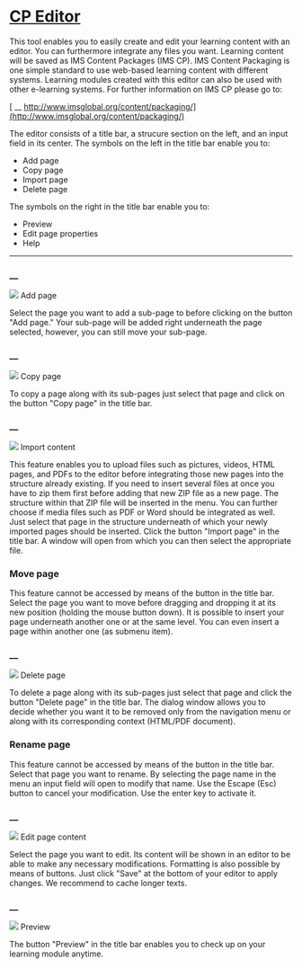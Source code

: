 #  [CP Editor](CP+Editor.html)

This tool enables you to easily create and edit your learning content with an
editor. You can furthermore integrate any files you want. Learning content
will be saved as IMS Content Packages (IMS CP). IMS Content Packaging is one
simple standard to use web-based learning content with different systems.
Learning modules created with this editor can also be used with other
e-learning systems. For further information on IMS CP please go to:

[ __
http://www.imsglobal.org/content/packaging/](http://www.imsglobal.org/content/packaging/)

The editor consists of a title bar, a strucure section on the left, and an
input field in its center. The symbols on the left in the title bar enable you
to:

  * Add page
  * Copy page
  * Import page
  * Delete page

The symbols on the right in the title bar enable you to:

  * Preview
  * Edit page properties
  * Help

* * *

###  __
![](../../download/thumbnails/590039/add%EF%B9%96version=1&modificationDate=1445526523000&api=v2.png)
Add page

Select the page you want to add a sub-page to before clicking on the button
"Add page." Your sub-page will be added right underneath the page selected,
however, you can still move your sub-page.

###  __
![](../../download/thumbnails/590039/file_discussion%EF%B9%96version=2&modificationDate=1417005520000&api=v2.png)
Copy page

To copy a page along with its sub-pages just select that page and click on the
button "Copy page" in the title bar.

###  __
![](../../download/thumbnails/590039/upload%EF%B9%96version=1&modificationDate=1445526523000&api=v2.png)
Import content

This feature enables you to upload files such as pictures, videos, HTML pages,
and PDFs to the editor before integrating those new pages into the structure
already existing. If you need to insert several files at once you have to zip
them first before adding that new ZIP file as a new page. The structure within
that ZIP file will be inserted in the menu. You can further choose if media
files such as PDF or Word should be integrated as well.  
Just select that page in the structure underneath of which your newly imported
pages should be inserted. Click the button "Import page" in the title bar. A
window will open from which you can then select the appropriate file.

### Move page

This feature cannot be accessed by means of the button in the title bar.  
Select the page you want to move before dragging and dropping it at its new
position (holding the mouse button down). It is possible to insert your page
underneath another one or at the same level. You can even insert a page within
another one (as submenu item).

###  __
![](../../download/thumbnails/590039/bin%EF%B9%96version=1&modificationDate=1445526523000&api=v2.png)
Delete page

To delete a page along with its sub-pages just select that page and click the
button "Delete page" in the title bar. The dialog window allows you to decide
whether you want it to be removed only from the navigation menu or along with
its corresponding context (HTML/PDF document).

### Rename page

This feature cannot be accessed by means of the button in the title bar.  
Select that page you want to rename. By selecting the page name in the menu an
input field will open to modify that name. Use the Escape (Esc) button to
cancel your modification. Use the enter key to activate it.

###  __
![](../../download/thumbnails/590039/test%EF%B9%96version=2&modificationDate=1417005538000&api=v2.png)
Edit page content

Select the page you want to edit. Its content will be shown in an editor to be
able to make any necessary modifications. Formatting is also possible by means
of buttons. Just click "Save" at the bottom of your editor to apply changes.
We recommend to cache longer texts.

###  __
![](../../download/thumbnails/590039/preview%EF%B9%96version=1&modificationDate=1445526523000&api=v2.png)
Preview

The button "Preview" in the title bar enables you to check up on your learning
module anytime.

